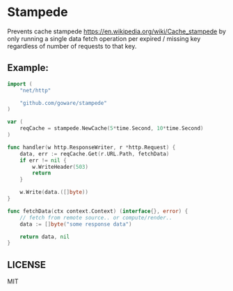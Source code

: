 # Stampede

Prevents cache stampede https://en.wikipedia.org/wiki/Cache_stampede by only running a
single data fetch operation per expired / missing key regardless of number of requests to that key.

## Example:

```go
import (
	"net/http"

	"github.com/goware/stampede"
)

var (
	reqCache = stampede.NewCache(5*time.Second, 10*time.Second)
)

func handler(w http.ResponseWriter, r *http.Request) {	
	data, err := reqCache.Get(r.URL.Path, fetchData)
	if err != nil {	
		w.WriteHeader(503)
		return	
	}

	w.Write(data.([]byte))
}

func fetchData(ctx context.Context) (interface{}, error) {
	// fetch from remote source.. or compute/render..
	data := []byte("some response data")

	return data, nil	
}
```

## LICENSE

MIT
